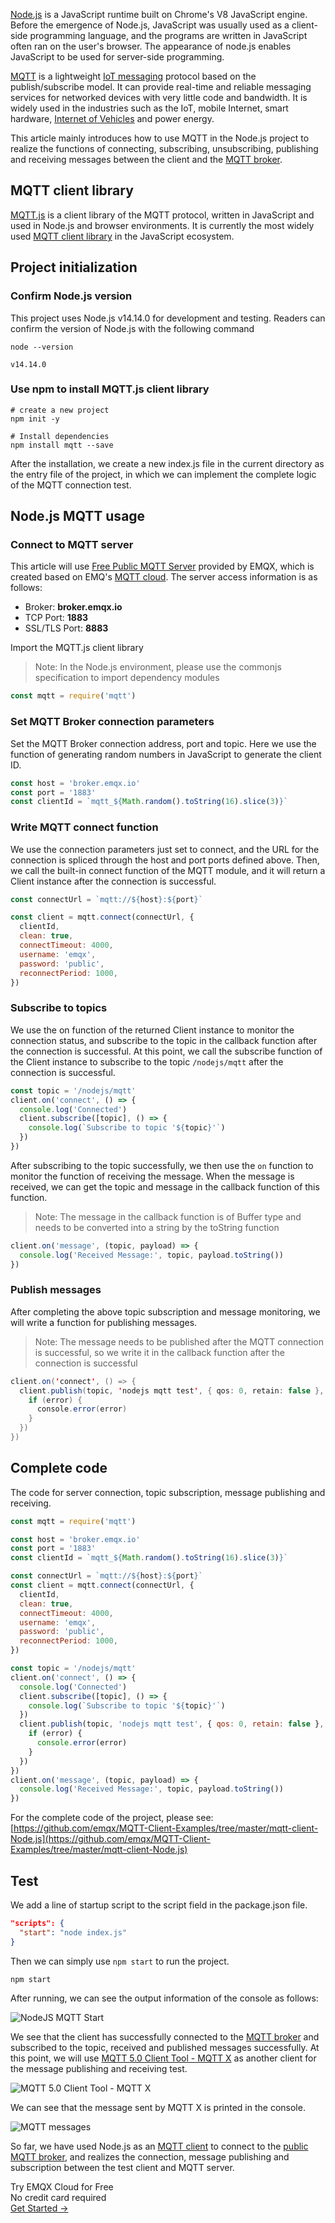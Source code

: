 [Node.js](https://nodejs.org/en/) is a JavaScript runtime built on Chrome's V8 JavaScript engine. Before the emergence of Node.js, JavaScript was usually used as a client-side programming language, and the programs are written in JavaScript often ran on the user's browser. The appearance of node.js enables JavaScript to be used for server-side programming.

[MQTT](https://www.emqx.com/en/mqtt) is a lightweight [IoT messaging](https://www.emqx.com/en/solutions/reliable-iot-messaging) protocol based on the publish/subscribe model. It can provide real-time and reliable messaging services for networked devices with very little code and bandwidth. It is widely used in the industries such as the IoT, mobile Internet, smart hardware, [Internet of Vehicles](https://www.emqx.com/en/use-cases/internet-of-vehicles) and power energy.

This article mainly introduces how to use MQTT in the Node.js project to realize the functions of connecting, subscribing, unsubscribing, publishing and receiving messages between the client and the [MQTT broker](https://www.emqx.io/).



## MQTT client library

[MQTT.js](https://github.com/mqttjs/MQTT.js) is a client library of the MQTT protocol, written in JavaScript and used in Node.js and browser environments. It is currently the most widely used [MQTT client library](https://www.emqx.com/en/blog/introduction-to-the-commonly-used-mqtt-client-library) in the JavaScript ecosystem.


## Project initialization

### Confirm Node.js version

This project uses Node.js v14.14.0 for development and testing. Readers can confirm the version of Node.js with the following command

```shell
node --version

v14.14.0
```

### Use npm to install MQTT.js client library

```shell
# create a new project
npm init -y

# Install dependencies
npm install mqtt --save
```

After the installation, we create a new index.js file in the current directory as the entry file of the project, in which we can implement the complete logic of the MQTT connection test.



## Node.js MQTT usage

### Connect to MQTT server

This article will use [Free Public MQTT Server](https://www.emqx.com/en/mqtt/public-mqtt5-broker) provided by EMQX, which is created based on EMQ's [MQTT cloud](https://www.emqx.com/en/cloud). The server access information is as follows:

- Broker: **broker.emqx.io**
- TCP Port: **1883**
- SSL/TLS Port: **8883**

Import the MQTT.js client library

> Note: In the Node.js environment, please use the commonjs specification to import dependency modules

```javascript
const mqtt = require('mqtt')
```

### Set MQTT Broker connection parameters

Set the MQTT Broker connection address, port and topic. Here we use the function of generating random numbers in JavaScript to generate the client ID.

```javascript
const host = 'broker.emqx.io'
const port = '1883'
const clientId = `mqtt_${Math.random().toString(16).slice(3)}`
```

### Write MQTT connect function

We use the connection parameters just set to connect, and the URL for the connection is spliced through the host and port ports defined above. Then, we call the built-in connect function of the MQTT module, and it will return a Client instance after the connection is successful.

```javascript
const connectUrl = `mqtt://${host}:${port}`

const client = mqtt.connect(connectUrl, {
  clientId,
  clean: true,
  connectTimeout: 4000,
  username: 'emqx',
  password: 'public',
  reconnectPeriod: 1000,
})
```

### Subscribe to topics

We use the on function of the returned Client instance to monitor the connection status, and subscribe to the topic in the callback function after the connection is successful. At this point, we call the subscribe function of the Client instance to subscribe to the topic `/nodejs/mqtt` after the connection is successful.

```javascript
const topic = '/nodejs/mqtt'
client.on('connect', () => {
  console.log('Connected')
  client.subscribe([topic], () => {
    console.log(`Subscribe to topic '${topic}'`)
  })
})
```

After subscribing to the topic successfully, we then use the `on` function to monitor the function of receiving the message. When the message is received, we can get the topic and message in the callback function of this function.

> Note: The message in the callback function is of Buffer type and needs to be converted into a string by the toString function

```javascript
client.on('message', (topic, payload) => {
  console.log('Received Message:', topic, payload.toString())
})
```

### Publish messages

After completing the above topic subscription and message monitoring, we will write a function for publishing messages.

> Note: The message needs to be published after the MQTT connection is successful, so we write it in the callback function after the connection is successful

```java
client.on('connect', () => {
  client.publish(topic, 'nodejs mqtt test', { qos: 0, retain: false }, (error) => {
    if (error) {
      console.error(error)
    }
  })
})
```

## Complete code

The code for server connection, topic subscription, message publishing and receiving.

```javascript
const mqtt = require('mqtt')

const host = 'broker.emqx.io'
const port = '1883'
const clientId = `mqtt_${Math.random().toString(16).slice(3)}`

const connectUrl = `mqtt://${host}:${port}`
const client = mqtt.connect(connectUrl, {
  clientId,
  clean: true,
  connectTimeout: 4000,
  username: 'emqx',
  password: 'public',
  reconnectPeriod: 1000,
})

const topic = '/nodejs/mqtt'
client.on('connect', () => {
  console.log('Connected')
  client.subscribe([topic], () => {
    console.log(`Subscribe to topic '${topic}'`)
  })
  client.publish(topic, 'nodejs mqtt test', { qos: 0, retain: false }, (error) => {
    if (error) {
      console.error(error)
    }
  })
})
client.on('message', (topic, payload) => {
  console.log('Received Message:', topic, payload.toString())
})
```

For the complete code of the project, please see: [https://github.com/emqx/MQTT-Client-Examples/tree/master/mqtt-client-Node.js](https://github.com/emqx/MQTT-Client-Examples/tree/master/mqtt-client-Node.js)

## Test

We add a line of startup script to the script field in the package.json file.

```json
"scripts": {
  "start": "node index.js"
}
```

Then we can simply use `npm start` to run the project.

```shell
npm start
```

After running, we can see the output information of the console as follows:

![NodeJS MQTT Start](https://assets.emqx.com/images/9897e6cd56163dfe7139cf6d84361e63.png)

We see that the client has successfully connected to the [MQTT broker](https://www.emqx.io) and subscribed to the topic, received and published messages successfully. At this point, we will use [MQTT 5.0 Client Tool - MQTT X](https://mqttx.app) as another client for the message publishing and receiving test.

![MQTT 5.0 Client Tool - MQTT X](https://assets.emqx.com/images/5c841598f78eed0b186572165832f861.png)

We can see that the message sent by MQTT X is printed in the console.

![MQTT messages](https://assets.emqx.com/images/02d8a35312ca1309f18a628dacca8910.png)

So far, we have used Node.js as an [MQTT client](https://www.emqx.io/mqtt-client) to connect to the [public MQTT broker](https://www.emqx.com/en/mqtt/public-mqtt5-broker), and realizes the connection, message publishing and subscription between the test client and MQTT server.


<section class="promotion">
    <div>
        Try EMQX Cloud for Free
        <div class="is-size-14 is-text-normal has-text-weight-normal">No credit card required</div>
    </div>
    <a href="https://www.emqx.com/en/signup?continue=https://cloud-intl.emqx.com/console/deployments/0?oper=new" class="button is-gradient px-5">Get Started →</a>
</section>
